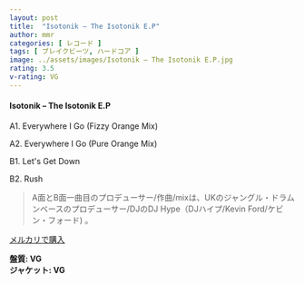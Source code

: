 ```yaml
---
layout: post
title:  "Isotonik – The Isotonik E.P"
author: mmr
categories: [ レコード ]
tags: [ ブレイクビーツ, ハードコア ]
image: ../assets/images/Isotonik – The Isotonik E.P.jpg
rating: 3.5
v-rating: VG
---
```


#### Isotonik – The Isotonik E.P

A1. Everywhere I Go (Fizzy Orange Mix)

A2. Everywhere I Go (Pure Orange Mix)

B1. Let's Get Down

B2. Rush

> A面とB面一曲目のプロデューサー/作曲/mixは、UKのジャングル・ドラムンベースのプロデューサー/DJのDJ Hype（DJハイプ/Kevin Ford/ケビン・フォード) 。

[メルカリで購入](https://jp.mercari.com/item/m84399793243)

<div class="mt-4 mb-4 d-flex align-items-center">
<strong class="mr-1">盤質: VG</strong>
</div>
<div class="mt-4 mb-4 d-flex align-items-center">
<strong class="mr-1">ジャケット: VG</strong>
</div>
